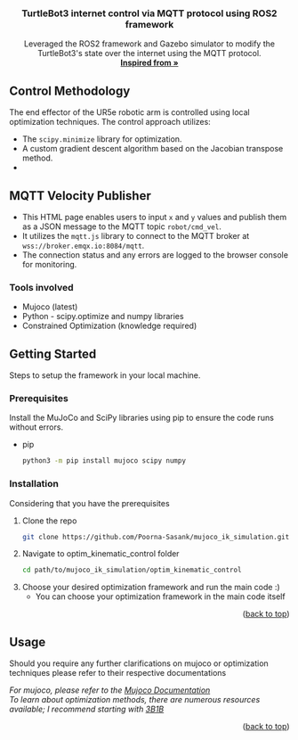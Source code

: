 <a id="readme-top"></a>

<h3 align="center">TurtleBot3 internet control via MQTT protocol using ROS2 framework</h3>

  <p align="center">
    Leveraged the ROS2 framework and Gazebo simulator to modify the TurtleBot3's state over the internet using the MQTT protocol.
    <br />
    <a href="https://medium.com/@dennymech22/web-based-control-for-turtlebot3-3185eb6e22eb"><strong>Inspired from »</strong></a>
    <br />
  </p>
</div>

## Control Methodology

The end effector of the UR5e robotic arm is controlled using local optimization techniques. The control approach utilizes:

- The `scipy.minimize` library for optimization.
- A custom gradient descent algorithm based on the Jacobian transpose method.
- 
## MQTT Velocity Publisher

- This HTML page enables users to input `x` and `y` values and publish them as a JSON message to the MQTT topic `robot/cmd_vel`.  
- It utilizes the `mqtt.js` library to connect to the MQTT broker at `wss://broker.emqx.io:8084/mqtt`.  
- The connection status and any errors are logged to the browser console for monitoring.  

### Tools involved

* Mujoco (latest)
* Python - scipy.optimize and numpy libraries
* Constrained Optimization (knowledge required)

<!-- GETTING STARTED -->
## Getting Started

Steps to setup the framework in your local machine.

### Prerequisites

Install the MuJoCo and SciPy libraries using pip to ensure the code runs without errors.
* pip
  ```sh
  python3 -m pip install mujoco scipy numpy
  ```

### Installation
Considering that you have the prerequisites
1. Clone the repo
   ```sh
   git clone https://github.com/Poorna-Sasank/mujoco_ik_simulation.git
   ```
2. Navigate to optim_kinematic_control folder
   ```sh
   cd path/to/mujoco_ik_simulation/optim_kinematic_control
   ```
3. Choose your desired optimization framework and run the main code :)
   <br />
   * You can choose your optimization framework in the main code itself
   

<p align="right">(<a href="#readme-top">back to top</a>)</p>



<!-- USAGE EXAMPLES -->
## Usage
Should you require any further clarifications on mujoco or optimization techniques please refer to their respective documentations

_For mujoco, please refer to the [Mujoco Documentation](https://mujoco.readthedocs.io/en/stable/python.html)_
<br />
_To learn about optimization methods, there are numerous resources available; I recommend starting with [3B1B](https://youtu.be/IHZwWFHWa-w?si=o6CwgQx7aMiLjyko)_

<p align="right">(<a href="#readme-top">back to top</a>)</p>


